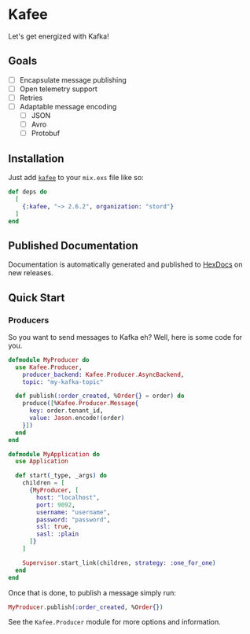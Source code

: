 # Kafee

Let's get energized with Kafka!

## Goals

- [ ] Encapsulate message publishing
- [ ] Open telemetry support
- [ ] Retries
- [ ] Adaptable message encoding
  - [ ] JSON
  - [ ] Avro
  - [ ] Protobuf

## Installation

Just add [`kafee`](https://hex.pm/packages/stord/kafee) to your `mix.exs` file like so:

<!-- {x-release-please-start-version} -->
```elixir
def deps do
  [
    {:kafee, "~> 2.6.2", organization: "stord"}
  ]
end
```
<!-- {x-release-please-end} -->

## Published Documentation

Documentation is automatically generated and published to [HexDocs](https://stord.hexdocs.pm/kafee/readme.html) on new releases.

## Quick Start

### Producers

So you want to send messages to Kafka eh? Well, here is some code for you.

```elixir
defmodule MyProducer do
  use Kafee.Producer,
    producer_backend: Kafee.Producer.AsyncBackend,
    topic: "my-kafka-topic"

  def publish(:order_created, %Order{} = order) do
    produce([%Kafee.Producer.Message{
      key: order.tenant_id,
      value: Jason.encode!(order)
    }])
  end
end

defmodule MyApplication do
  use Application

  def start(_type, _args) do
    children = [
      {MyProducer, [
        host: "localhost",
        port: 9092,
        username: "username",
        password: "password",
        ssl: true,
        sasl: :plain
      ]}
    ]

    Supervisor.start_link(children, strategy: :one_for_one)
  end
end
```

Once that is done, to publish a message simply run:

```elixir
MyProducer.publish(:order_created, %Order{})
```

See the `Kafee.Producer` module for more options and information.
